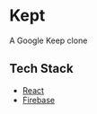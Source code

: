# Kept

A Google Keep clone

## Tech Stack

* [React](https://reactjs.org/)
* [Firebase](https://firebase.google.com/)
